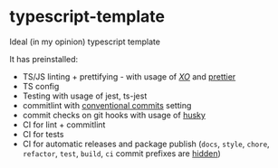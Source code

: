 # typescript-template
Ideal (in my opinion) typescript template

It has preinstalled:
- TS/JS linting + prettifying - with usage of [_XO_](https://github.com/xojs/xo) and [prettier](https://github.com/prettier/prettier)
- TS config
- Testing with usage of jest, ts-jest
- commitlint with [conventional commits](https://www.conventionalcommits.org) setting
- commit checks on git hooks with usage of [husky](https://github.com/typicode/husky)
- CI for lint + commitlint
- CI for tests
- CI for automatic releases and package publish (`docs`, `style`, `chore`, `refactor`, `test`, `build`, `ci` commit prefixes are [hidden](https://git.io/JqCZL))

